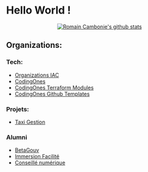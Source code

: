 # Hello World !

<div align="center">

[![Romain Cambonie's github stats](https://github-readme-stats.vercel.app/api?username=romain-cambonie&title_color=fff&icon_color=8B959E&text_color=9f9f9f&bg_color=0E1217)](https://github.com/romain-cambonie)


</div>

## Organizations:
### Tech:
- [Organizations IAC](https://github.com/organizations-infrastructure)
- [CodingOnes](https://github.com/codingones)
- [CodingOnes Terraform Modules](https://github.com/codingones-terraform-modules)
- [CodingOnes Github Templates](https://github.com/codingones-github-templates)

### Projets:
- [Taxi Gestion](https://github.com/taxi-gestion)

### Alumni
- [BetaGouv](https://github.com/betagouv/)
- [Immersion Facilité](https://github.com/gip-inclusion/immersion-facile)
- [Conseillé numérique](https://github.com/gip-inclusion/immersion-facile)
